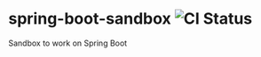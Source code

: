# spring-boot-sandbox ![CI Status](https://travis-ci.org/adefanti/spring-boot-sandbox.svg?branch=main)
Sandbox to work on Spring Boot
